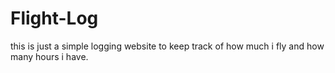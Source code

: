 # Flight-Log
this is just a simple logging website to keep track of how much i fly and how many hours i have.
